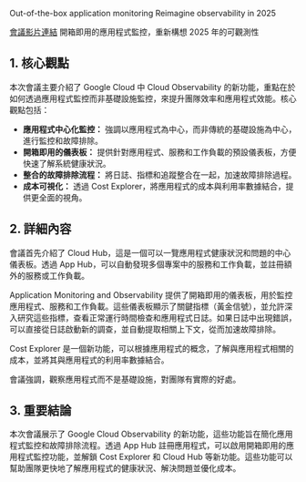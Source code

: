 Out-of-the-box application monitoring Reimagine observability in 2025

[會議影片連結](https://www.youtube.com/watch?v=uncLt6j1CXo)
開箱即用的應用程式監控，重新構想 2025 年的可觀測性

## 1. 核心觀點

本次會議主要介紹了 Google Cloud 中 Cloud Observability 的新功能，重點在於如何透過應用程式監控而非基礎設施監控，來提升團隊效率和應用程式效能。核心觀點包括：

*   **應用程式中心化監控：** 強調以應用程式為中心，而非傳統的基礎設施為中心，進行監控和故障排除。
*   **開箱即用的儀表板：** 提供針對應用程式、服務和工作負載的預設儀表板，方便快速了解系統健康狀況。
*   **整合的故障排除流程：** 將日誌、指標和追蹤整合在一起，加速故障排除過程。
*   **成本可視化：** 透過 Cost Explorer，將應用程式的成本與利用率數據結合，提供更全面的視角。

## 2. 詳細內容

會議首先介紹了 Cloud Hub，這是一個可以一覽應用程式健康狀況和問題的中心儀表板。透過 App Hub，可以自動發現多個專案中的服務和工作負載，並註冊額外的服務或工作負載。

Application Monitoring and Observability 提供了開箱即用的儀表板，用於監控應用程式、服務和工作負載。這些儀表板顯示了關鍵指標（黃金信號），並允許深入研究這些指標，查看正常運行時間檢查和應用程式日誌。如果日誌中出現錯誤，可以直接從日誌啟動新的調查，並自動提取相關上下文，從而加速故障排除。

Cost Explorer 是一個新功能，可以根據應用程式的概念，了解與應用程式相關的成本，並將其與應用程式的利用率數據結合。

會議強調，觀察應用程式而不是基礎設施，對團隊有實際的好處。

## 3. 重要結論

本次會議展示了 Google Cloud Observability 的新功能，這些功能旨在簡化應用程式監控和故障排除流程。透過 App Hub 註冊應用程式，可以啟用開箱即用的應用程式監控功能，並解鎖 Cost Explorer 和 Cloud Hub 等新功能。這些功能可以幫助團隊更快地了解應用程式的健康狀況、解決問題並優化成本。
